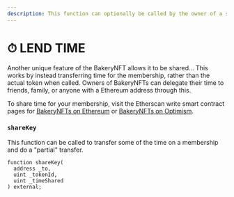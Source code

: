 ```yaml
---
description: This function can optionally be called by the owner of a specific BakeryNFT.
---
```


# ⏱ LEND TIME

Another unique feature of the BakeryNFT allows it to be shared... This works by instead transferring time for the membership, rather than the actual token when called. Owners of BakeryNFTs can delegate their time to friends, family, or anyone with a Ethereum address through this.

To share time for your membership, visit the Etherscan write smart contract pages for [BakeryNFTs on Ethereum](https://etherscan.io/address/0x61Cc42C66BA9Df72bF6DA89Fcd57215965f74005#writeProxyContract) or [BakeryNFTs on Optimism](https://optimistic.etherscan.io/address/0x73fc36bA5684655807F60a6437463cC527f50027#code).

### `shareKey`

This function can be called to transfer some of the time on a membership and do a "partial" transfer.

```
function shareKey(
  address _to,
  uint _tokenId,
  uint _timeShared
) external;
```
